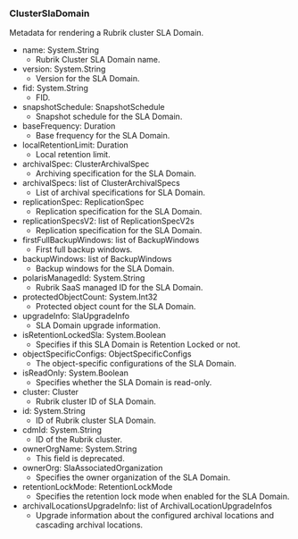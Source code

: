 ### ClusterSlaDomain
Metadata for rendering a Rubrik cluster SLA Domain.

- name: System.String
  - Rubrik Cluster SLA Domain name.
- version: System.String
  - Version for the SLA Domain.
- fid: System.String
  - FID.
- snapshotSchedule: SnapshotSchedule
  - Snapshot schedule for the SLA Domain.
- baseFrequency: Duration
  - Base frequency for the SLA Domain.
- localRetentionLimit: Duration
  - Local retention limit.
- archivalSpec: ClusterArchivalSpec
  - Archiving specification for the SLA Domain.
- archivalSpecs: list of ClusterArchivalSpecs
  - List of archival specifications for SLA Domain.
- replicationSpec: ReplicationSpec
  - Replication specification for the SLA Domain.
- replicationSpecsV2: list of ReplicationSpecV2s
  - Replication specification for the SLA Domain.
- firstFullBackupWindows: list of BackupWindows
  - First full backup windows.
- backupWindows: list of BackupWindows
  - Backup windows for the SLA Domain.
- polarisManagedId: System.String
  - Rubrik SaaS managed ID for the SLA Domain.
- protectedObjectCount: System.Int32
  - Protected object count for the SLA Domain.
- upgradeInfo: SlaUpgradeInfo
  - SLA Domain upgrade information.
- isRetentionLockedSla: System.Boolean
  - Specifies if this SLA Domain is Retention Locked or not.
- objectSpecificConfigs: ObjectSpecificConfigs
  - The object-specific configurations of the SLA Domain.
- isReadOnly: System.Boolean
  - Specifies whether the SLA Domain is read-only.
- cluster: Cluster
  - Rubrik cluster ID of SLA Domain.
- id: System.String
  - ID of Rubrik cluster SLA Domain.
- cdmId: System.String
  - ID of the Rubrik cluster.
- ownerOrgName: System.String
  - This field is deprecated.
- ownerOrg: SlaAssociatedOrganization
  - Specifies the owner organization of the SLA Domain.
- retentionLockMode: RetentionLockMode
  - Specifies the retention lock mode when enabled for the SLA Domain.
- archivalLocationsUpgradeInfo: list of ArchivalLocationUpgradeInfos
  - Upgrade information about the configured archival locations and cascading archival locations.

